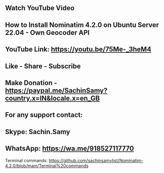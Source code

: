 ## Watch YouTube Video
## How to Install Nominatim 4.2.0 on Ubuntu Server 22.04 - Own Geocoder API
## YouTube Link: https://youtu.be/75Me-_3heM4
## Like - Share - Subscribe
## Make Donation - https://paypal.me/SachinSamy?country.x=IN&locale.x=en_GB
## For any support contact:
## Skype: Sachin.Samy
## WhatsApp: https://wa.me/918527117770
Terminal commands: https://github.com/sachinsamylist/Nominatim-4.2.0/blob/main/Terminal%20commands
